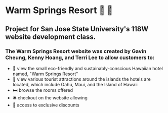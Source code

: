 # Warm Springs Resort :ocean: :palm_tree:
## Project for San Jose State University's 118W website development class.

### The Warm Springs Resort website was created by Gavin Cheung, Kenny Hoang, and Terri Lee to allow customers to:
* :seedling: view the small eco-friendly and sustainably-conscious Hawaiian hotel named, "Warm Springs Resort" 
* :volcano: view various tourist attractions around the islands the hotels are located, which include Oahu, Maui, and the Island of Hawaii 
* :bed: browse the rooms offered 
* :bellhop_bell: checkout on the website allowing 
* :money_with_wings: access to exclusive discounts  
